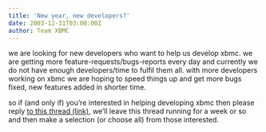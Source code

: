 ```yaml
---
title: 'New year, new developers?'
date: 2003-12-31T03:00:00Z
author: Team XBMC
---
```

we are looking for new developers who want to help us develop xbmc. we are getting more feature-requests/bugs-reports every day and currently we do not have enough developers/time to fulfil them all. with more developers working on xbmc we are hoping to speed things up and get more bugs fixed, new features added in shorter time.

 so if (and only if) you’re interested in helping developing xbmc then please reply [to this thread (link)](http://www.xboxmediaplayer.de/cgi-bin/forums/ikonboard.pl?act=st;f=1;t=892;r=1), we’ll leave this thread running for a week or so and then make a selection (or choose all) from those interested.

 